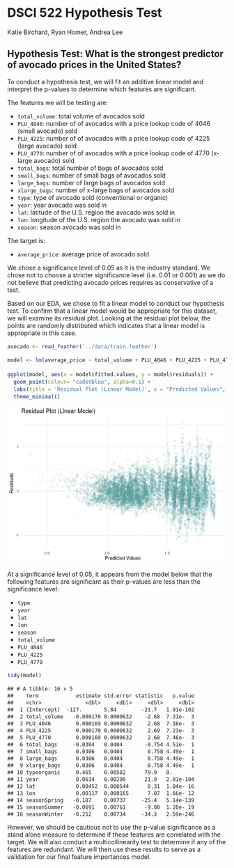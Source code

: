DSCI 522 Hypothesis Test
================
Katie Birchard, Ryan Homer, Andrea Lee

## Hypothesis Test: What is the strongest predictor of avocado prices in the United States?

To conduct a hypothesis test, we will fit an additive linear model and
interpret the p-values to determine which features are significant.

The features we will be testing are:

  - `total_volume`: total volume of avocados sold
  - `PLU_4046`: number of of avocados with a price lookup code of 4046
    (small avocado) sold
  - `PLU_4225`: number of of avocados with a price lookup code of 4225
    (large avocado) sold
  - `PLU_4770`: number of of avocados with a price lookup code of 4770
    (x-large avocado) sold
  - `total_bags`: total number of bags of avocados sold
  - `small_bags`: number of small bags of avocados sold
  - `large_bags`: number of large bags of avocados sold
  - `xlarge_bags`: number of x-large bags of avocados sold
  - `type`: type of avocado sold (conventional or organic)
  - `year`: year avocado was sold in
  - `lat`: latitude of the U.S. region the avocado was sold in
  - `lon`: longitude of the U.S. region the avocado was sold in
  - `season`: season avocado was sold in

The target is:

  - `average_price`: average price of avocado sold

We chose a significance level of 0.05 as it is the industry standard. We
chose not to choose a stricter significance level (i.e. 0.01 or 0.001)
as we do not believe that predicting avocado prices requires as
conservative of a test.

Based on our EDA, we chose to fit a linear model to conduct our
hypothesis test. To confirm that a linear model would be appropriate for
this dataset, we will examine its residual plot. Looking at the residual
plot below, the points are randomly distributed which indicates that a
linear model is appropriate in this
case.

``` r
avocado <- read_feather('../data/train.feather')
```

``` r
model <- lm(average_price ~ total_volume + PLU_4046 + PLU_4225 + PLU_4770 + total_bags + small_bags + large_bags + xlarge_bags + type + year + lat + lon + season, data = avocado)

ggplot(model, aes(x = model$fitted.values, y = model$residuals)) +
  geom_point(colour= "cadetblue", alpha=0.1) +
  labs(title = 'Residual Plot (Linear Model)', x = "Predicted Values", y = "Residuals") +
  theme_minimal()
```

![](hypothesis_test_files/figure-gfm/fit%20model-1.png)<!-- -->

At a significance level of 0.05, it appears from the model below that
the following features are significant as their p-values are less than
the significance level:

  - `type`
  - `year`
  - `lat`
  - `lon`
  - `season`
  - `total_volume`
  - `PLU_4046`
  - `PLU_4225`
  - `PLU_4770`

<!-- end list -->

``` r
tidy(model)
```

    ## # A tibble: 16 x 5
    ##    term            estimate std.error statistic   p.value
    ##    <chr>              <dbl>     <dbl>     <dbl>     <dbl>
    ##  1 (Intercept)  -127.       5.84        -21.7   1.91e-102
    ##  2 total_volume   -0.000170 0.0000632    -2.68  7.31e-  3
    ##  3 PLU_4046        0.000169 0.0000632     2.68  7.38e-  3
    ##  4 PLU_4225        0.000170 0.0000632     2.69  7.23e-  3
    ##  5 PLU_4770        0.000169 0.0000632     2.68  7.46e-  3
    ##  6 total_bags     -0.0304   0.0404       -0.754 4.51e-  1
    ##  7 small_bags      0.0306   0.0404        0.758 4.49e-  1
    ##  8 large_bags      0.0306   0.0404        0.758 4.49e-  1
    ##  9 xlarge_bags     0.0306   0.0404        0.758 4.49e-  1
    ## 10 typeorganic     0.465    0.00582      79.9   0.       
    ## 11 year            0.0634   0.00290      21.9   2.01e-104
    ## 12 lat             0.00452  0.000544      8.31  1.04e- 16
    ## 13 lon             0.00117  0.000165      7.07  1.66e- 12
    ## 14 seasonSpring   -0.187    0.00737     -25.4   5.14e-139
    ## 15 seasonSummer   -0.0691   0.00761      -9.08  1.20e- 19
    ## 16 seasonWinter   -0.252    0.00734     -34.3   2.59e-246

However, we should be cautious not to use the p-value significance as a
stand alone measure to determine if these features are correlated with
the target. We will also conduct a multicollinearity test to determine
if any of the features are redundant. We will then use these results to
serve as a validation for our final feature importances model.
